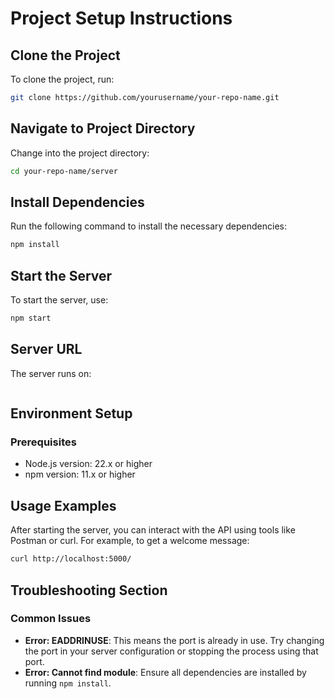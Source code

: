 # Project Setup Instructions

## Clone the Project

To clone the project, run:

```bash
git clone https://github.com/yourusername/your-repo-name.git
```

## Navigate to Project Directory

Change into the project directory:

```bash
cd your-repo-name/server
```

## Install Dependencies

Run the following command to install the necessary dependencies:

```bash
npm install
```

## Start the Server

To start the server, use:

```bash
npm start
```

## Server URL

The server runs on:

```http://localhost:5000

```

## Environment Setup

### Prerequisites

- Node.js version: 22.x or higher
- npm version: 11.x or higher

## Usage Examples

After starting the server, you can interact with the API using tools like Postman or curl. For example, to get a welcome message:

```bash
curl http://localhost:5000/
```

## Troubleshooting Section

### Common Issues

- **Error: EADDRINUSE**: This means the port is already in use. Try changing the port in your server configuration or stopping the process using that port.
- **Error: Cannot find module**: Ensure all dependencies are installed by running `npm install`.
